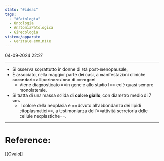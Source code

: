 ```yaml
---
stato: "#ideaL"
tags:
  - "#Patologia"
  - Oncologia
  - AnatomiaPatologica
  - Ginecologia
sistema/apparato:
  - GenitaleFemminile
---
```

04-09-2024 22:27

--- 
- Si osserva soprattutto in donne di età post-menopausale, 
- È associato, nella maggior parte dei casi, a manifestazioni cliniche secondarie all’iperincrezione di estrogeni
	- Viene diagnosticato ==in genere allo stadio I== ed è quasi sempre monolaterale. 
- Si tratta di una massa solida di **colore giallo**, con diametro medio di 7 cm.
	- Il colore della neoplasia è ==dovuto all’abbondanza dei lipidi citoplasmatici==, a testimonianza dell’==attività secretoria delle cellule neoplastiche==.


--- 
# Reference:
[[Ovaio]]